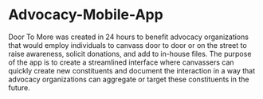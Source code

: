 # Advocacy-Mobile-App
Door To More was created in 24 hours to benefit advocacy organizations that would employ individuals to canvass door to door or on the street to raise awareness, solicit donations, and add to in-house files. The purpose of the app is to create a streamlined interface where canvassers can quickly create new constituents and document the interaction in a way that advocacy organizations can aggregate or target these constituents in the future.
 
